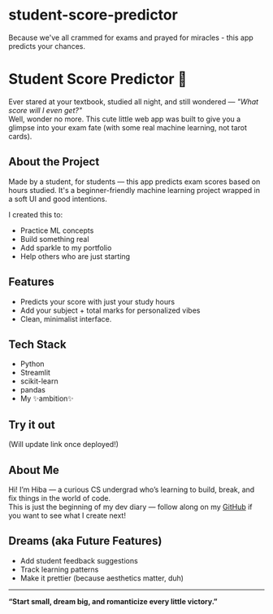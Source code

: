 # student-score-predictor
Because we've all crammed for exams and prayed for miracles - this app predicts your chances.

# Student Score Predictor 💫

Ever stared at your textbook, studied all night, and still wondered — *"What score will I even get?"*  
Well, wonder no more. This cute little web app was built to give you a glimpse into your exam fate (with some real machine learning, not tarot cards).

## About the Project
Made by a student, for students — this app predicts exam scores based on hours studied. It's a beginner-friendly machine learning project wrapped in a soft UI and good intentions.

I created this to:
- Practice ML concepts
- Build something real
- Add sparkle to my portfolio
- Help others who are just starting

## Features
- Predicts your score with just your study hours
- Add your subject + total marks for personalized vibes
- Clean, minimalist interface.

## Tech Stack
- Python
- Streamlit
- scikit-learn
- pandas
- My ✨ambition✨

## Try it out
(Will update link once deployed!)

## About Me
Hi! I’m Hiba — a curious CS undergrad who’s learning to build, break, and fix things in the world of code.  
This is just the beginning of my dev diary — follow along on my [GitHub](https://github.com/hiba-castellan) if you want to see what I create next! 

## Dreams (aka Future Features)
- Add student feedback suggestions
- Track learning patterns
- Make it prettier (because aesthetics matter, duh)

---

**“Start small, dream big, and romanticize every little victory.”**

